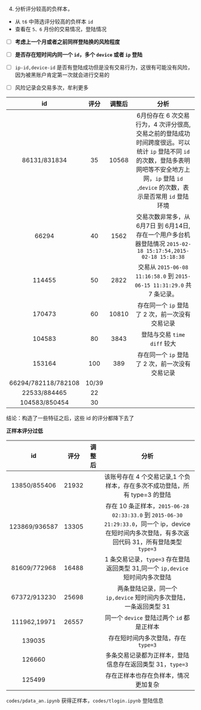 

4. 分析评分较高的负样本，
- 从 `t6` 中筛选评分较高的负样本 `id`
- 查看在 `5、6` 月份的交易情况，登陆情况

- [ ] **考虑上一个月或者之前同样登陆换的风险程度**

- [ ] **是否存在短时间内同一个 `id`，多个 `device` 或者 `ip` 登陆**

- [ ] `ip-id,device-id` 是否有登陆成功但是没有交易行为，这很有可能没有风险，因为被黑账户肯定第一次就会进行交易的

- [ ] 风险记录会交易多次，牟利更多


| id | 评分| 调整后 | 分析 |
|:---:|:---:|:---:|:---:
|86131/831834| 35 | 10568 | 6月份存在 6 次交易行为，4 次评分很高,交易之前的登陆成功时间跨度很远。可以统计 `ip` 登陆不同 `id` 的次数，登陆多表明网吧等不安全地方上网，`ip` 登陆 `id` ,`device` 的次数，表示是否常用 `id` 登陆环境
|66294| 40 | 1562 | 交易次数非常多，从 6月7日 到 6月14日,存在一个用户多台机器登陆情况 `2015-02-18 15:17:54,2015-02-18 15:18:38`
|114455|50|2822|交易从 `2015-06-08 11:16:58.0` 到 `2015-06-15 11:31:29.0` 共 7 条记录。
|170473|60|10810|存在同一个 `ip` 登陆了 2 次，前一次没有交易记录
|104583|80|3843|登陆与交易 `time diff` 较大
|153164|100|389|存在同一个 `ip` 登陆了 2 次，前一次没有交易记录
| 66294/782118/782108 | 10/39 |
|22533/884465 | 22 |
|104583/850454| 30|
结论：构造了一些特征之后，这些 id 的评分都降下去了


**正样本评分过低**

| id | 评分| 调整后 | 分析 |
|:---:|:---:|:---:|:---:
|13850/855406|21932| | 该账号存在 4 个交易记录,1 个负样本，存在多次不成功登陆，所有 type=3 的登陆
|123869/936587|13305| |存在 10 条正样本，`2015-06-28 02:33:33.0` 到 `2015-06-30 21:29:33.0`，同一个 ip，device 在短时间内多次登陆，有多次返回代码 31，所有登陆类型 `type=3`
|81609/772968|16488| | 1 条交易记录，`type=3` 存在登陆返回类型 31,同一个 `ip,device` 短时间内多次登陆
|67372/913230| 25698 | | 两条登陆记录，同一个 `ip,device` 短时间内多次登陆，一条返回类型 31
|111962,19971|26557| | 同一个 `device` 登陆过两个 `id` 都是正样本
|139035| | | 存在短时间内多次登陆，存在 `type=3`
|126660| | | 多条交易记录都为正样本，登陆信息存在返回类型 31，`type=3`
|125499| | | 存在正样本也存在负样本，情况更加复杂|


`codes/pdata_an.ipynb` 获得正样本，`codes/tlogin.ipynb` 登陆信息

